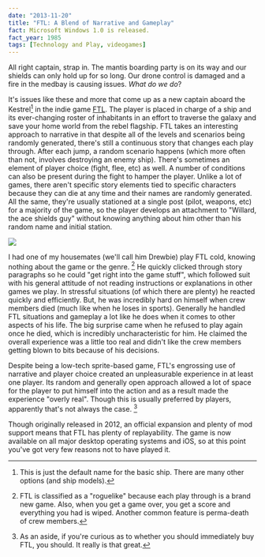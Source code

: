 ```yaml
---
date: "2013-11-20"
title: "FTL: A Blend of Narrative and Gameplay"
fact: Microsoft Windows 1.0 is released.
fact_year: 1985
tags: [Technology and Play, videogames]
---
```


All right captain, strap in. The mantis boarding party is on its way and our shields can only hold up for so long. Our drone control is damaged and a fire in the medbay is causing issues. _What do we do_?

<!-- readmore has to come before the first footnote -->

It's issues like these and more that come up as a new captain aboard the Kestrel[^1] in the indie game [FTL](http://www.ftlgame.com). The player is placed in charge of a ship and its ever-changing roster of inhabitants in an effort to traverse the galaxy and save your home world from the rebel flagship. FTL takes an interesting approach to narrative in that despite all of the levels and scenarios being randomly generated, there's still a continuous story that changes each play through. After each jump, a random scenario happens (which more often than not, involves destroying an enemy ship). There's sometimes an element of player choice (fight, flee, etc) as well. A number of conditions can also be present during the fight to hamper the player. Unlike a lot of games, there aren't specific story elements tied to specific characters because they can die at any time and their names are randomly generated. All the same, they're usually stationed at a single post (pilot, weapons, etc) for a majority of the game, so the player develops an attachment to "Willard, the ace shields guy" without knowing anything about him other than his random name and initial station.

![](./images/ftl.jpg)

I had one of my housemates (we'll call him Drewbie) play FTL cold, knowing nothing about the game or the genre. [^2] He quickly clicked through story paragraphs so he could "get right into the game stuff", which followed suit with his general attitude of not reading instructions or explanations in other games we play. In stressful situations (of which there are plenty) he reacted quickly and efficiently. But, he was incredibly hard on himself when crew members died (much like when he loses in sports). Generally he handled FTL situations and gameplay a lot like he does when it comes to other aspects of his life. The big surprise came when he refused to play again once he died, which is incredibly uncharacteristic for him. He claimed the overall experience was a little too real and didn't like the crew members getting blown to bits because of his decisions.

Despite being a low-tech sprite-based game, FTL's engrossing use of narrative and player choice created an unpleasurable experience in at least one player. Its random and generally open approach allowed a lot of space for the player to put himself into the action and as a result made the experience "overly real". Though this is usually preferred by players, apparently that's not always the case. [^3]

Though originally released in 2012, an official expansion and plenty of mod support means that FTL has plenty of replayability. The game is now available on all major desktop operating systems and iOS, so at this point you've got very few reasons not to have played it.

[^1]: This is just the default name for the basic ship. There are many other options (and ship models).
[^2]: FTL is classified as a "roguelike" because each play through is a brand new game. Also, when you get a game over, you get a score and everything you had is wiped. Another common feature is perma-death of crew members.
[^3]: As an aside, if you're curious as to whether you should immediately buy FTL, you should. It really is that great.

